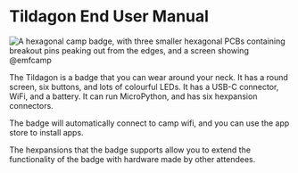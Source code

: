 # Tildagon End User Manual

![A hexagonal camp badge, with three smaller hexagonal PCBs containing breakout
pins peaking out from the edges, and a screen showing
@emfcamp](../images/badge-photos/badge-with-screen.jpg "Tildagon with attached
Hexpansions and screen")

The Tildagon is a badge that you can wear around your neck. It has a round screen, six buttons, and lots of colourful LEDs. It has a USB-C connector, WiFi, and a battery. It can run MicroPython, and has six hexpansion connectors.

The badge will automatically connect to camp wifi, and you can use the app store to install apps.

The hexpansions that the badge supports allow you to extend the functionality of the badge with hardware made by other attendees.
